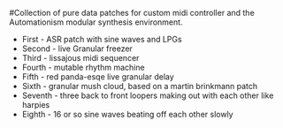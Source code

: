 #Collection of pure data patches for custom midi controller and the Automationism modular synthesis environment.

* First - ASR patch with sine waves and LPGs
* Second -  live Granular freezer 
* Third - lissajous midi sequencer
* Fourth - mutable rhythm machine
* Fifth - red panda-esqe live granular delay     
* Sixth - granular mush cloud, based on a martin brinkmann patch
* Seventh - three back to front loopers making out with each other like harpies
* Eighth - 16 or so sine waves beating off each other slowly
